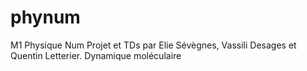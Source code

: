 # phynum
M1 Physique Num
Projet et TDs par Elie Sévègnes, Vassili Desages et Quentin Letterier.
Dynamique moléculaire
